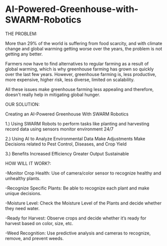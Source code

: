 # AI-Powered-Greenhouse-with-SWARM-Robotics

THE PROBLEM:

More than 29% of the world is suffering from food scarcity, and with climate change and global warming getting worse over the years, the problem is not getting any better.

Farmers now have to find alternatives to regular farming as a result of global warming, which is why greenhouse farming has grown so quickly over the last few years. However, greenhouse farming is, less productive, more expensive, higher risk, less diverse, limited on scalability.

All these issues make greenhouse farming less appealing and therefore, doesn't really help in mitigating global hunger.



OUR SOLUTION:

Creating an AI-Powered Greenhouse With SWARM Robotics 

1.) Using SWARM Robots to
perform tasks like planting and harvesting
record data using sensors
monitor environment 24/7

2.) Using AI to
Analyze Environmental Data
Make Adjustments
Make Decisions related to Pest Control, Diseases, and Crop Yield

3.) Benefits
Increased Efficiency
Greater Output 
Sustainable 



HOW WILL IT WORK?:

-Monitor Crop Health: Use of camera/color sensor to recognize healthy and unhealthy plants.

-Recognize Specific Plants:  Be able to recognize each plant and make unique decisions.

-Moisture Level: Check the Moisture Level of the Plants and decide whether they need water.

-Ready for Harvest: Observe crops and decide whether it’s ready for harvest based on color, size, etc.

-Weed Recognition: Use predictive analysis and cameras to recognize, remove, and prevent weeds. 



